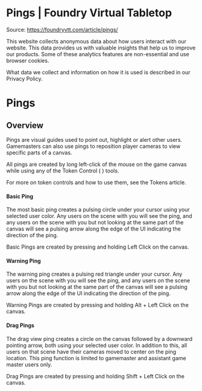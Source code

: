 # Pings | Foundry Virtual Tabletop

Source: https://foundryvtt.com/article/pings/

This website collects anonymous data about how users interact with our website. This data provides us with 
        valuable insights that help us to improve our products. Some of these analytics features are non-essential 
        and use browser cookies.

What data we collect and information on how it is used is described in our 
        Privacy Policy.


# Pings


## 


## Overview

Pings are visual guides used to point out, highlight or alert other users. Gamemasters can also use pings to reposition player cameras to view specific parts of a canvas.

All pings are created by long left-click of the mouse on the game canvas while using any of the Token Control ( ) tools.

For more on token controls and how to use them, see the Tokens article.


#### Basic Ping

The most basic ping creates a pulsing circle under your cursor using your selected user color. Any users on the scene with you will see the ping, and any users on the scene with you but not looking at the same part of the canvas will see a pulsing arrow along the edge of the UI indicating the direction of the ping.

Basic Pings are created by pressing and holding Left Click on the canvas.


#### Warning Ping

The warning ping creates a pulsing red triangle under your cursor. Any users on the scene with you will see the ping, and any users on the scene with you but not looking at the same part of the canvas will see a pulsing arrow along the edge of the UI indicating the direction of the ping.

Warning Pings are created by pressing and holding Alt + Left Click on the canvas.


#### Drag Pings

The drag view ping creates a circle on the canvas followed by a downward pointing arrow, both using your selected user color. In addition to this, all users on that scene have their cameras moved to center on the ping location. This ping function is limited to gamemaster and assistant game master users only.

Drag Pings are created by pressing and holding Shift + Left Click on the canvas.

